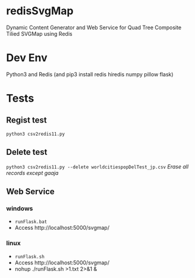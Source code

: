 # redisSvgMap
Dynamic Content Generator and Web Service for Quad Tree Composite Tilied SVGMap using Redis

# Dev Env
Python3 and Redis (and pip3 install redis hiredis numpy pillow flask)

# Tests
## Regist test
``python3 csv2redis11.py``

## Delete test
``python3 csv2redis11.py --delete worldcitiespopDelTest_jp.csv``
*Erase all records except gaaja*

## Web Service
### windows
* ``runFlask.bat``
* Access http://localhost:5000/svgmap/

### linux
* ``runFlask.sh``
* Access http://localhost:5000/svgmap/
* nohup ./runFlask.sh >1.txt 2>&1 &
